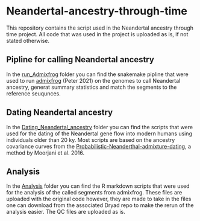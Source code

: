 # Neandertal-ancestry-through-time
This repository contains the script used in the Neandertal ancestry through time project. All code that was used in the project is uploaded as is, if not stated otherwise.

## Pipline for calling Neandertal ancestry
In the [run_Admixfrog](https://github.com/LeonardoIasi/Neandertal-ancestry-through-time/edit/main/run_Admixfrog) folder you can find the snakemake pipline that were used to run [admixfrog](https://github.com/BenjaminPeter/admixfrog) (Peter 2021) on the genomes to call Neandertal ancestry, generat summary statistics and match the segments to the reference seuqunces. 

## Dating Neandertal ancestry 
In the [Dating_Neandertal_ancestry](https://github.com/LeonardoIasi/Neandertal-ancestry-through-time/tree/main/Dating_Neandertal_ancestry) folder you can find the scripts that were used for the dating of the Neandertal gene flow into modern humans using individuals older than 20 ky. Most scripts are based on the ancestry covariance curves from the [Probabilistic-Neanderthal-admixture-dating](https://github.com/MoorjaniLab/Probabilistic-Neanderthal-admixture-dating/tree/master), a method by Moorjani et al. 2016. 

## Analysis
In the [Analysis](https://github.com/LeonardoIasi/Neandertal-ancestry-through-time/tree/main/Analysis) folder you can find the R markdown scripts that were used for the analysis of the called segments from admixfrog. These files are uploaded with the original code however, they are made to take in the files one can download from the associated Dryad repo to make the rerun of the analysis easier. The QC files are uploaded as is.
